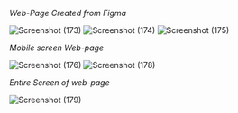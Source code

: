 *Web-Page Created from Figma*

![Screenshot (173)](https://github.com/Shubhz2508/Shades_of_web/assets/117626394/0e087eef-86eb-4ffa-acfc-72ae34156b2b)
![Screenshot (174)](https://github.com/Shubhz2508/Shades_of_web/assets/117626394/c364ba7a-b0e1-44dd-b575-19a4e64ae281)
![Screenshot (175)](https://github.com/Shubhz2508/Shades_of_web/assets/117626394/2a1ab6e3-ea7d-4fcd-addf-9981b0d52f9f)




 

*Mobile screen Web-page*






![Screenshot (176)](https://github.com/Shubhz2508/Shades_of_web/assets/117626394/1d952bc3-e9b0-47d7-b4e9-13dbf020a312)
![Screenshot (178)](https://github.com/Shubhz2508/Shades_of_web/assets/117626394/a05e751e-d767-4ad9-8c5f-f6c4a680a28a)



*Entire Screen of web-page*



![Screenshot (179)](https://github.com/Shubhz2508/Shades_of_web/assets/117626394/296d6803-a406-4c04-bdbd-11c3f9ea480b)
